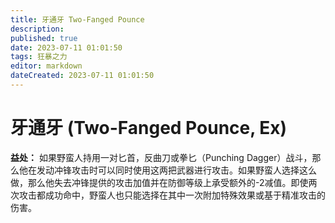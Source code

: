 ```yaml
---
title: 牙通牙 Two-Fanged Pounce
description: 
published: true
date: 2023-07-11 01:01:50
tags: 狂暴之力
editor: markdown
dateCreated: 2023-07-11 01:01:50
---
```


# 牙通牙 (Two-Fanged Pounce, Ex)

**益处：** 如果野蛮人持用一对匕首，反曲刀或拳匕（Punching Dagger）战斗，那么他在发动冲锋攻击时可以同时使用这两把武器进行攻击。如果野蛮人选择这么做，那么他失去冲锋提供的攻击加值并在防御等级上承受额外的-2减值。即使两次攻击都成功命中，野蛮人也只能选择在其中一次附加特殊效果或基于精准攻击的伤害。
